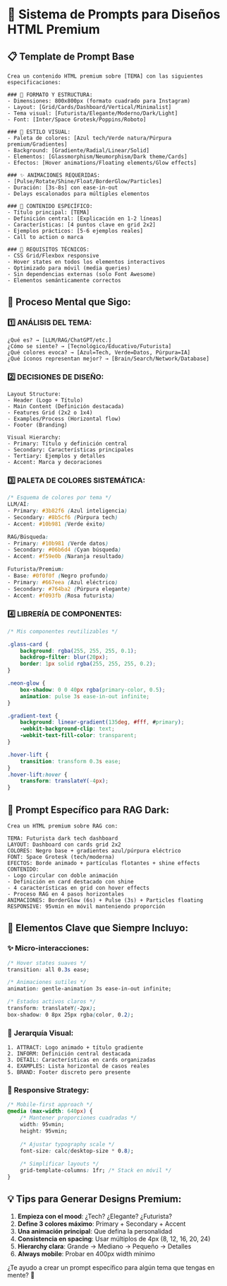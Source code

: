 # 🎨 Sistema de Prompts para Diseños HTML Premium

## 📋 **Template de Prompt Base**

```
Crea un contenido HTML premium sobre [TEMA] con las siguientes especificaciones:

### 🎯 FORMATO Y ESTRUCTURA:
- Dimensiones: 800x800px (formato cuadrado para Instagram)
- Layout: [Grid/Cards/Dashboard/Vertical/Minimalist]
- Tema visual: [Futurista/Elegante/Moderno/Dark/Light]
- Font: [Inter/Space Grotesk/Poppins/Roboto]

### 🎨 ESTILO VISUAL:
- Paleta de colores: [Azul tech/Verde natura/Púrpura premium/Gradientes]
- Background: [Gradiente/Radial/Linear/Solid]
- Elementos: [Glassmorphism/Neumorphism/Dark theme/Cards]
- Efectos: [Hover animations/Floating elements/Glow effects]

### ✨ ANIMACIONES REQUERIDAS:
- [Pulse/Rotate/Shine/Float/BorderGlow/Particles]
- Duración: [3s-8s] con ease-in-out
- Delays escalonados para múltiples elementos

### 📱 CONTENIDO ESPECÍFICO:
- Título principal: [TEMA]
- Definición central: [Explicación en 1-2 líneas]
- Características: [4 puntos clave en grid 2x2]
- Ejemplos prácticos: [5-6 ejemplos reales]
- Call to action o marca

### 🔧 REQUISITOS TÉCNICOS:
- CSS Grid/Flexbox responsive
- Hover states en todos los elementos interactivos
- Optimizado para móvil (media queries)
- Sin dependencias externas (solo Font Awesome)
- Elementos semánticamente correctos
```

## 🧠 **Proceso Mental que Sigo:**

### 1️⃣ **ANÁLISIS DEL TEMA:**
```
¿Qué es? → [LLM/RAG/ChatGPT/etc.]
¿Cómo se siente? → [Tecnológico/Educativo/Futurista]
¿Qué colores evoca? → [Azul=Tech, Verde=Datos, Púrpura=IA]
¿Qué íconos representan mejor? → [Brain/Search/Network/Database]
```

### 2️⃣ **DECISIONES DE DISEÑO:**
```
Layout Structure:
- Header (Logo + Título)
- Main Content (Definición destacada)
- Features Grid (2x2 o 1x4)
- Examples/Process (Horizontal flow)
- Footer (Branding)

Visual Hierarchy:
- Primary: Título y definición central
- Secondary: Características principales  
- Tertiary: Ejemplos y detalles
- Accent: Marca y decoraciones
```

### 3️⃣ **PALETA DE COLORES SISTEMÁTICA:**
```css
/* Esquema de colores por tema */
LLM/AI: 
- Primary: #3b82f6 (Azul inteligencia)
- Secondary: #8b5cf6 (Púrpura tech)
- Accent: #10b981 (Verde éxito)

RAG/Búsqueda:
- Primary: #10b981 (Verde datos)
- Secondary: #06b6d4 (Cyan búsqueda)  
- Accent: #f59e0b (Naranja resultado)

Futurista/Premium:
- Base: #0f0f0f (Negro profundo)
- Primary: #667eea (Azul eléctrico)
- Secondary: #764ba2 (Púrpura elegante)
- Accent: #f093fb (Rosa futurista)
```

### 4️⃣ **LIBRERÍA DE COMPONENTES:**
```css
/* Mis componentes reutilizables */

.glass-card {
    background: rgba(255, 255, 255, 0.1);
    backdrop-filter: blur(20px);
    border: 1px solid rgba(255, 255, 255, 0.2);
}

.neon-glow {
    box-shadow: 0 0 40px rgba(primary-color, 0.5);
    animation: pulse 3s ease-in-out infinite;
}

.gradient-text {
    background: linear-gradient(135deg, #fff, #primary);
    -webkit-background-clip: text;
    -webkit-text-fill-color: transparent;
}

.hover-lift {
    transition: transform 0.3s ease;
}
.hover-lift:hover {
    transform: translateY(-4px);
}
```

## 🚀 **Prompt Específico para RAG Dark:**

```
Crea un HTML premium sobre RAG con:

TEMA: Futurista dark tech dashboard
LAYOUT: Dashboard con cards grid 2x2
COLORES: Negro base + gradientes azul/púrpura eléctrico
FONT: Space Grotesk (tech/moderna)
EFECTOS: Borde animado + partículas flotantes + shine effects
CONTENIDO: 
- Logo circular con doble animación
- Definición en card destacado con shine
- 4 características en grid con hover effects
- Proceso RAG en 4 pasos horizontales
ANIMACIONES: BorderGlow (6s) + Pulse (3s) + Particles floating
RESPONSIVE: 95vmin en móvil manteniendo proporción
```

## 🎯 **Elementos Clave que Siempre Incluyo:**

### ✨ **Micro-interacciones:**
```css
/* Hover states suaves */
transition: all 0.3s ease;

/* Animaciones sutiles */
animation: gentle-animation 3s ease-in-out infinite;

/* Estados activos claros */
transform: translateY(-2px);
box-shadow: 0 8px 25px rgba(color, 0.2);
```

### 🎨 **Jerarquía Visual:**
```
1. ATTRACT: Logo animado + título gradiente
2. INFORM: Definición central destacada  
3. DETAIL: Características en cards organizadas
4. EXAMPLES: Lista horizontal de casos reales
5. BRAND: Footer discreto pero presente
```

### 📱 **Responsive Strategy:**
```css
/* Mobile-first approach */
@media (max-width: 640px) {
    /* Mantener proporciones cuadradas */
    width: 95vmin;
    height: 95vmin;
    
    /* Ajustar typography scale */
    font-size: calc(desktop-size * 0.8);
    
    /* Simplificar layouts */
    grid-template-columns: 1fr; /* Stack en móvil */
}
```

## 💡 **Tips para Generar Designs Premium:**

1. **Empieza con el mood**: ¿Tech? ¿Elegante? ¿Futurista?
2. **Define 3 colores máximo**: Primary + Secondary + Accent
3. **Una animación principal**: Que defina la personalidad
4. **Consistencia en spacing**: Usar múltiplos de 4px (8, 12, 16, 20, 24)
5. **Hierarchy clara**: Grande → Mediano → Pequeño → Detalles
6. **Always mobile**: Probar en 400px width mínimo

¿Te ayudo a crear un prompt específico para algún tema que tengas en mente? 🎨